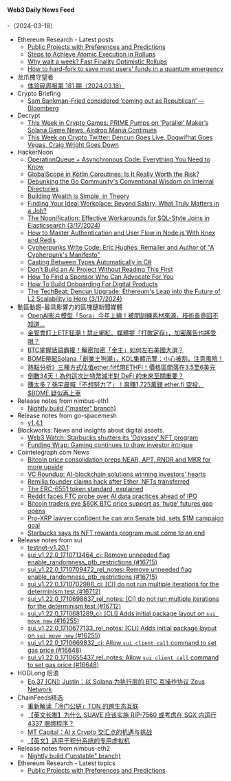 #### Web3 Daily News Feed
-（2024-03-18）

- Ethereum Research - Latest posts
  - [Public Projects with Preferences and Predictions](https://ethresear.ch/t/public-projects-with-preferences-and-predictions/19024#post_1)
  - [Steps to Achieve Atomic Execution in Rollups](https://ethresear.ch/t/steps-to-achieve-atomic-execution-in-rollups/18776#post_4)
  - [Why wait a week? Fast Finality Optimistic Rollups](https://ethresear.ch/t/why-wait-a-week-fast-finality-optimistic-rollups/18868#post_4)
  - [How to hard-fork to save most users' funds in a quantum emergency](https://ethresear.ch/t/how-to-hard-fork-to-save-most-users-funds-in-a-quantum-emergency/18901#post_19)
- 龙爪槐守望者
  - [体验碎周报第 181 期（2024.03.18）](https://www.ftium4.com/ux-weekly-181.html)
- Crypto Briefing
  - [Sam Bankman-Fried considered ‘coming out as Republican’ — Bloomberg](https://cryptobriefing.com/sbf-coming-out-republican/)
- Decrypt
  - [This Week in Crypto Games: PRIME Pumps on 'Parallel' Maker’s Solana Game News, Airdrop Mania Continues](https://decrypt.co/222088/this-week-crypto-games-prime-parallel-solana-game-airdrop-mania)
  - [This Week on Crypto Twitter: Dencun Goes Live, Dogwifhat Goes Vegas, Craig Wright Goes Down](https://decrypt.co/221988/this-week-on-crypto-twitter-dencun-dogwifhat-craig-wright-not-satoshi)
- HackerNoon
  - [OperationQueue + Asynchronous Code: Everything You Need to Know](https://hackernoon.com/operationqueue-asynchronous-code-everything-you-need-to-know?source=rss)
  - [GlobalScope in Kotlin Coroutines: Is It Really Worth the Risk?](https://hackernoon.com/globalscope-in-kotlin-coroutines-is-it-really-worth-the-risk?source=rss)
  - [Debunking the Go Community's Conventional Wisdom on Internal Directories](https://hackernoon.com/debunking-the-go-communitys-conventional-wisdom-on-internal-directories?source=rss)
  - [Building Wealth is Simple, in Theory](https://hackernoon.com/building-wealth-is-simple-in-theory?source=rss)
  - [Finding Your Ideal Workplace: Beyond Salary, What Truly Matters in a Job?](https://hackernoon.com/finding-your-ideal-workplace-beyond-salary-what-truly-matters-in-a-job?source=rss)
  - [The Noonification: Effective Workarounds for SQL-Style Joins in Elasticsearch (3/17/2024)](https://hackernoon.com/3-17-2024-noonification?source=rss)
  - [How to Master Authentication and User Flow in Node.js With Knex and Redis](https://hackernoon.com/how-to-master-authentication-and-user-flow-in-nodejs-with-knex-and-redis?source=rss)
  - [Cypherpunks Write Code: Eric Hughes, Remailer and Author of "A Cypherpunk's Manifesto"](https://hackernoon.com/cypherpunks-write-code-eric-hughes-remailer-and-author-of-a-cypherpunks-manifesto?source=rss)
  - [Casting Between Types Automatically in C#](https://hackernoon.com/casting-between-types-automatically-in-c?source=rss)
  - [Don't Build an AI Project Without Reading This First](https://hackernoon.com/dont-build-an-ai-project-without-reading-this-first?source=rss)
  - [How To Find a Sponsor Who Can Advocate For You](https://hackernoon.com/how-to-find-a-sponsor-who-can-advocate-for-you?source=rss)
  - [How To Build Onboarding For Digital Products](https://hackernoon.com/how-to-build-onboarding-for-digital-products?source=rss)
  - [The TechBeat: Dencun Upgrade: Ethereum's Leap into the Future of L2 Scalability is Here (3/17/2024)](https://hackernoon.com/3-17-2024-techbeat?source=rss)
- 動區動趨-最具影響力的區塊鏈新聞媒體
  - [OpenAI影片模型「Sora」今年上線！被問訓練素材來源，技術長竟回不知道…](https://www.blocktempo.com/openais-video-model-sora-launches-this-year/)
  - [金管會盯上ETF狂潮！禁止網紅、媒體提「打敗定存」，加密廣告也將受限？](https://www.blocktempo.com/the-fsc-forbids-kols-from-stating-that-etf-returns-outperform-time-deposits/)
  - [BTC掌握話語霸權！解密加密「金主」如何左右美國大選？](https://www.blocktempo.com/decrypting-how-cryptocurrency-financiers-influence-u-s-elections/)
  - [BOME帶起Solana「創業土狗潮」，KOL集體示警：小心被割，注意風險！](https://www.blocktempo.com/bome-sparks-a-trend-of-meme-coin-startups-in-solana/)
  - [熱點分析》三種方式估值ether.fi代幣ETHFI！價格區間落在3.5至6美元](https://www.blocktempo.com/three-ways-to-value-the-ether-fi-token-ethfi/)
  - [倒數34天！為何這次比特幣減半對 DeFi 的未來至關重要？](https://www.blocktempo.com/why-is-this-bitcoin-halving-important-for-the-future-of-defi/)
  - [賺太多？孫宇晨喊「不想努力了」！爽賺1,725萬鎂 ether.fi 空投、$BOME 疑似再上車](https://www.blocktempo.com/justin-sun-earns-17-25-million-in-three-days-from-ether-fi-airdrop/)
- Release notes from nimbus-eth1
  - [Nightly build ("master" branch)](https://github.com/status-im/nimbus-eth1/releases/tag/nightly)
- Release notes from go-spacemesh
  - [v1.4.1](https://github.com/spacemeshos/go-spacemesh/releases/tag/v1.4.1)
- Blockworks: News and insights about digital assets.
  - [Web3 Watch: Starbucks shutters its ‘Odyssey’ NFT program](https://blockworks.co/news/starbucks-terminates-nft-program)
  - [Funding Wrap: Gaming continues to draw investor intrigue](https://blockworks.co/news/web3-gaming-draws-investor-intrigue)
- Cointelegraph.com News
  - [Bitcoin price consolidation preps NEAR, APT, RNDR and MKR for more upside](https://cointelegraph.com/news/bitcoin-price-consolidation-preps-near-apt-rndr-and-mkr-for-more-upside)
  - [VC Roundup: AI-blockchain solutions winning investors’ hearts](https://cointelegraph.com/news/vc-roundup-ai-blockchain-solutions-winning-investors-hearts)
  - [Remilia founder claims hack after Ether, NFTs transferred](https://cointelegraph.com/news/remilia-founder-claims-hack-after-ether-nfts-transferred)
  - [The ERC-6551 token standard, explained](https://cointelegraph.com/explained/the-erc-6551-token-standard-explained)
  - [Reddit faces FTC probe over AI data practices ahead of IPO](https://cointelegraph.com/news/reddit-faces-ftc-probe-over-ai-data-practices-ahead-of-ipo)
  - [Bitcoin traders eye $60K BTC price support as ‘huge’ futures gap opens](https://cointelegraph.com/news/bitcoin-traders-60k-btc-price-support-futures-gap)
  - [Pro-XRP lawyer confident he can win Senate bid, sets $1M campaign goal](https://cointelegraph.com/news/john-deaton-senator-elizabeth-warren-massachusetts)
  - [Starbucks says its NFT rewards program must come to an end](https://cointelegraph.com/news/starbucks-nft-odyssey-beta-program-digital-collectible-stamps)
- Release notes from sui
  - [testnet-v1.20.1](https://github.com/MystenLabs/sui/releases/tag/testnet-v1.20.1)
  - [sui_v1.22.0_1710713464_ci: Remove unneeded flag enable_randomness_ptb_restrictions (#16715)](https://github.com/MystenLabs/sui/releases/tag/sui_v1.22.0_1710713464_ci)
  - [sui_v1.22.0_1710709472_rel_notes: Remove unneeded flag enable_randomness_ptb_restrictions (#16715)](https://github.com/MystenLabs/sui/releases/tag/sui_v1.22.0_1710709472_rel_notes)
  - [sui_v1.22.0_1710702988_ci: [CI] do not run multiple iterations for the determinism test (#16712)](https://github.com/MystenLabs/sui/releases/tag/sui_v1.22.0_1710702988_ci)
  - [sui_v1.22.0_1710698637_rel_notes: [CI] do not run multiple iterations for the determinism test (#16712)](https://github.com/MystenLabs/sui/releases/tag/sui_v1.22.0_1710698637_rel_notes)
  - [sui_v1.22.0_1710681289_ci: [CLI] Adds initial package layout on `sui move new` (#16255)](https://github.com/MystenLabs/sui/releases/tag/sui_v1.22.0_1710681289_ci)
  - [sui_v1.22.0_1710677133_rel_notes: [CLI] Adds initial package layout on `sui move new` (#16255)](https://github.com/MystenLabs/sui/releases/tag/sui_v1.22.0_1710677133_rel_notes)
  - [sui_v1.22.0_1710669832_ci: Allow `sui client call` command to set gas price (#16648)](https://github.com/MystenLabs/sui/releases/tag/sui_v1.22.0_1710669832_ci)
  - [sui_v1.22.0_1710655437_rel_notes: Allow `sui client call` command to set gas price (#16648)](https://github.com/MystenLabs/sui/releases/tag/sui_v1.22.0_1710655437_rel_notes)
- HODLong 后浪
  - [Ep.37 [CN]: Justin：以 Solana 为执行层的 BTC 互操作协议 Zeus Network](https://hodlong-hou-lang.simplecast.com/episodes/ep37-cn-zeus-network-oQOLO79E)
- ChainFeeds精选
  - [重新解读「冷门公链」TON 的跨生态互联](https://research.mintventures.fund/2024/03/14/zh-exploring-cross-ecosystem-connectivity-of-the-niche-blockchain-ton/)
  - [【英文长推】为什么 SUAVE 应该实施 RIP-7560 或考虑在 SGX 内运行 4337 捆绑程序？](https://twitter.com/doganeth_en/status/1767312296122958097)
  - [MT Capital：AI x Crypto 交汇点的机遇与挑战](https://productive-apple-b65.notion.site/MT-Capital-AI-x-Crypto-20768d4a49b5493fb85630052e530f89)
  - [【英文】适用于积分系统的专用虚拟机](https://mirror.xyz/stackrlabs.eth/xSRyanslzZEW95mP1_N8Z5X5_eIaEXQBgwc42txZPDI)
- Release notes from nimbus-eth2
  - [Nightly build ("unstable" branch)](https://github.com/status-im/nimbus-eth2/releases/tag/nightly)
- Ethereum Research - Latest topics
  - [Public Projects with Preferences and Predictions](https://ethresear.ch/t/public-projects-with-preferences-and-predictions/19024)
